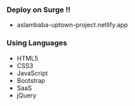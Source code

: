 ### Deploy on Surge !!
- aslambaba-uptown-project.netlify.app

### Using Languages
- HTML5
- CSS3
- JavaScript
- Bootstrap
- SaaS
- jQuery